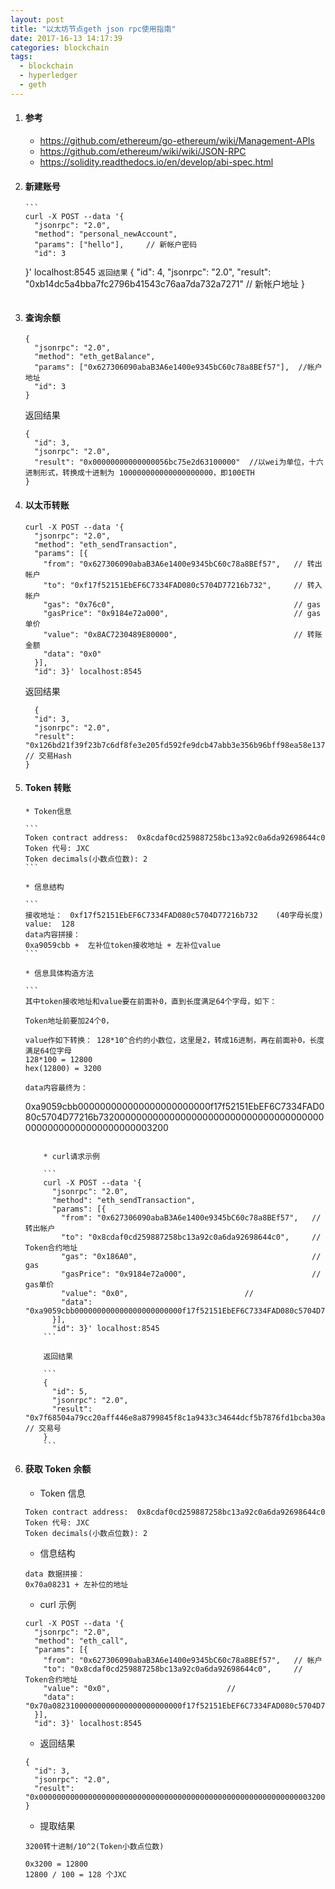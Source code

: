 ```yaml
---
layout: post
title: "以太坊节点geth json rpc使用指南"
date: 2017-16-13 14:17:39
categories: blockchain
tags:
  - blockchain
  - hyperledger
  - geth
---
```


1.  #### 参考

    - https://github.com/ethereum/go-ethereum/wiki/Management-APIs
    - https://github.com/ethereum/wiki/wiki/JSON-RPC
    - https://solidity.readthedocs.io/en/develop/abi-spec.html

2.  #### 新建账号

        ```
        curl -X POST --data '{
          "jsonrpc": "2.0",
          "method": "personal_newAccount",
          "params": ["hello"],     // 新帐户密码
          "id": 3

    }' localhost:8545
    `返回结果`
    {
    "id": 4,
    "jsonrpc": "2.0",
    "result": "0xb14dc5a4bba7fc2796b41543c76aa7da732a7271" // 新帐户地址
    }

    ```

    ```

3.  #### 查询余额

    ```
    {
      "jsonrpc": "2.0",
      "method": "eth_getBalance",
      "params": ["0x627306090abaB3A6e1400e9345bC60c78a8BEf57"],  //帐户地址
      "id": 3
    }
    ```

    返回结果

    ```
    {
      "id": 3,
      "jsonrpc": "2.0",
      "result": "0x00000000000000056bc75e2d63100000"  //以wei为单位，十六进制形式，转换成十进制为 100000000000000000000，即100ETH
    }
    ```

4.  #### 以太币转账

    ```
    curl -X POST --data '{
      "jsonrpc": "2.0",
      "method": "eth_sendTransaction",
      "params": [{
        "from": "0x627306090abaB3A6e1400e9345bC60c78a8BEf57",   // 转出帐户
        "to": "0xf17f52151EbEF6C7334FAD080c5704D77216b732",     // 转入帐户
        "gas": "0x76c0",                                        // gas
        "gasPrice": "0x9184e72a000",                            // gas单价
        "value": "0x8AC7230489E80000",                          // 转账金额
        "data": "0x0"
      }],
      "id": 3}' localhost:8545
    ```

    返回结果

    ```
      {
      "id": 3,
      "jsonrpc": "2.0",
      "result": "0x126bd21f39f23b7c6df8fe3e205fd592fe9dcb47abb3e356b96bff98ea58e137"   // 交易Hash
    }
    ```

5.  #### Token 转账

        * Token信息

        ```
        Token contract address:  0x8cdaf0cd259887258bc13a92c0a6da92698644c0
        Token 代号: JXC
        Token decimals(小数点位数): 2
        ```

        * 信息结构

        ```
        接收地址：　0xf17f52151EbEF6C7334FAD080c5704D77216b732    (40字母长度)
        value:  128
        data内容拼接：
        0xa9059cbb +  左补位token接收地址 + 左补位value
        ```

        * 信息具体构造方法

        ```
        其中token接收地址和value要在前面补0，直到长度满足64个字母，如下：

        Token地址前要加24个0，

        value作如下转换： 128*10^合约的小数位，这里是2，转成16进制，再在前面补0，长度满足64位字母
        128*100 = 12800
        hex(12800) = 3200

        data内容最终为：

    0xa9059cbb000000000000000000000000f17f52151EbEF6C7334FAD080c5704D77216b7320000000000000000000000000000000000000000000000000000000000003200

    ````

        * curl请求示例

        ```
        curl -X POST --data '{
          "jsonrpc": "2.0",
          "method": "eth_sendTransaction",
          "params": [{
            "from": "0x627306090abaB3A6e1400e9345bC60c78a8BEf57",   // 转出帐户
            "to": "0x8cdaf0cd259887258bc13a92c0a6da92698644c0",     // Token合约地址
            "gas": "0x186A0",                                       // gas
            "gasPrice": "0x9184e72a000",                            // gas单价
            "value": "0x0",                          //
            "data": "0xa9059cbb000000000000000000000000f17f52151EbEF6C7334FAD080c5704D77216b7320000000000000000000000000000000000000000000000000000000000003200"
          }],
          "id": 3}' localhost:8545
        ```

        返回结果

        ```
        {
          "id": 5,
          "jsonrpc": "2.0",
          "result": "0x7f68504a79cc20aff446e8a8799845f8c1a9433c34644dcf5b7876fd1bcba30a"   // 交易号
        }
        ```
    ````

6) #### 获取 Token 余额

   - Token 信息

   ```
   Token contract address:  0x8cdaf0cd259887258bc13a92c0a6da92698644c0
   Token 代号: JXC
   Token decimals(小数点位数): 2
   ```

   - 信息结构

   ```
   data 数据拼接：
   0x70a08231 + 左补位的地址
   ```

   - curl 示例

   ```
   curl -X POST --data '{
     "jsonrpc": "2.0",
     "method": "eth_call",
     "params": [{
       "from": "0x627306090abaB3A6e1400e9345bC60c78a8BEf57",   // 帐户
       "to": "0x8cdaf0cd259887258bc13a92c0a6da92698644c0",     // Token合约地址
       "value": "0x0",                          //
       "data": "0x70a08231000000000000000000000000f17f52151EbEF6C7334FAD080c5704D77216b732"
     }],
     "id": 3}' localhost:8545
   ```

   - 返回结果

   ```
   {
     "id": 3,
     "jsonrpc": "2.0",
     "result": "0x0000000000000000000000000000000000000000000000000000000000003200"
   }
   ```

   - 提取结果

   ```
   3200转十进制/10^2(Token小数点位数)

   0x3200 = 12800
   12800 / 100 = 128 个JXC
   ```
